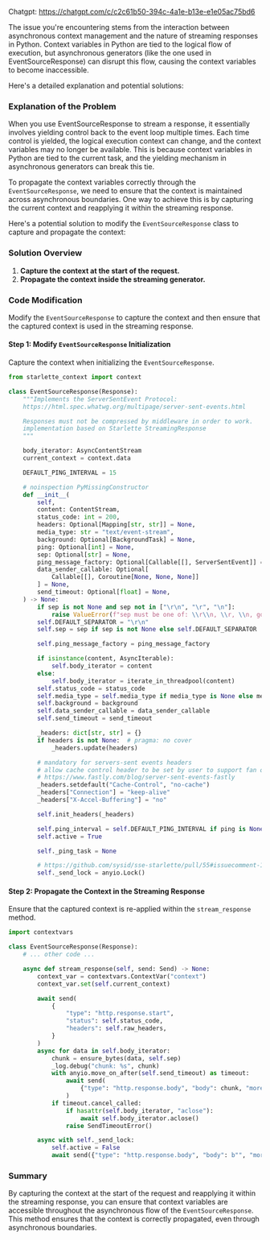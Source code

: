 Chatgpt: https://chatgpt.com/c/c2c61b50-394c-4a1e-b13e-e1e05ac75bd6

The issue you're encountering stems from the interaction between asynchronous context management and the nature of streaming responses in Python. Context variables in Python are tied to the logical flow of execution, but asynchronous generators (like the one used in EventSourceResponse) can disrupt this flow, causing the context variables to become inaccessible.

Here's a detailed explanation and potential solutions:

### Explanation of the Problem
When you use EventSourceResponse to stream a response, it essentially involves yielding control back to the event loop multiple times. Each time control is yielded, the logical execution context can change, and the context variables may no longer be available. This is because context variables in Python are tied to the current task, and the yielding mechanism in asynchronous generators can break this tie.


To propagate the context variables correctly through the `EventSourceResponse`, we need to ensure that the context is maintained across asynchronous boundaries. One way to achieve this is by capturing the current context and reapplying it within the streaming response.

Here's a potential solution to modify the `EventSourceResponse` class to capture and propagate the context:

### Solution Overview
1. **Capture the context at the start of the request.**
2. **Propagate the context inside the streaming generator.**

### Code Modification

Modify the `EventSourceResponse` to capture the context and then ensure that the captured context is used in the streaming response.

#### Step 1: Modify `EventSourceResponse` Initialization
Capture the context when initializing the `EventSourceResponse`.

```python
from starlette_context import context

class EventSourceResponse(Response):
    """Implements the ServerSentEvent Protocol:
    https://html.spec.whatwg.org/multipage/server-sent-events.html

    Responses must not be compressed by middleware in order to work.
    implementation based on Starlette StreamingResponse
    """

    body_iterator: AsyncContentStream
    current_context = context.data

    DEFAULT_PING_INTERVAL = 15

    # noinspection PyMissingConstructor
    def __init__(
        self,
        content: ContentStream,
        status_code: int = 200,
        headers: Optional[Mapping[str, str]] = None,
        media_type: str = "text/event-stream",
        background: Optional[BackgroundTask] = None,
        ping: Optional[int] = None,
        sep: Optional[str] = None,
        ping_message_factory: Optional[Callable[[], ServerSentEvent]] = None,
        data_sender_callable: Optional[
            Callable[[], Coroutine[None, None, None]]
        ] = None,
        send_timeout: Optional[float] = None,
    ) -> None:
        if sep is not None and sep not in ["\r\n", "\r", "\n"]:
            raise ValueError(f"sep must be one of: \\r\\n, \\r, \\n, got: {sep}")
        self.DEFAULT_SEPARATOR = "\r\n"
        self.sep = sep if sep is not None else self.DEFAULT_SEPARATOR

        self.ping_message_factory = ping_message_factory

        if isinstance(content, AsyncIterable):
            self.body_iterator = content
        else:
            self.body_iterator = iterate_in_threadpool(content)
        self.status_code = status_code
        self.media_type = self.media_type if media_type is None else media_type
        self.background = background
        self.data_sender_callable = data_sender_callable
        self.send_timeout = send_timeout

        _headers: dict[str, str] = {}
        if headers is not None:  # pragma: no cover
            _headers.update(headers)

        # mandatory for servers-sent events headers
        # allow cache control header to be set by user to support fan out proxies
        # https://www.fastly.com/blog/server-sent-events-fastly
        _headers.setdefault("Cache-Control", "no-cache")
        _headers["Connection"] = "keep-alive"
        _headers["X-Accel-Buffering"] = "no"

        self.init_headers(_headers)

        self.ping_interval = self.DEFAULT_PING_INTERVAL if ping is None else ping
        self.active = True

        self._ping_task = None

        # https://github.com/sysid/sse-starlette/pull/55#issuecomment-1732374113
        self._send_lock = anyio.Lock()
```

#### Step 2: Propagate the Context in the Streaming Response
Ensure that the captured context is re-applied within the `stream_response` method.

```python
import contextvars

class EventSourceResponse(Response):
    # ... other code ...

    async def stream_response(self, send: Send) -> None:
        context_var = contextvars.ContextVar("context")
        context_var.set(self.current_context)

        await send(
            {
                "type": "http.response.start",
                "status": self.status_code,
                "headers": self.raw_headers,
            }
        )
        async for data in self.body_iterator:
            chunk = ensure_bytes(data, self.sep)
            _log.debug("chunk: %s", chunk)
            with anyio.move_on_after(self.send_timeout) as timeout:
                await send(
                    {"type": "http.response.body", "body": chunk, "more_body": True}
                )
            if timeout.cancel_called:
                if hasattr(self.body_iterator, "aclose"):
                    await self.body_iterator.aclose()
                raise SendTimeoutError()

        async with self._send_lock:
            self.active = False
            await send({"type": "http.response.body", "body": b"", "more_body": False})
```

### Summary

By capturing the context at the start of the request and reapplying it within the streaming response, you can ensure that context variables are accessible throughout the asynchronous flow of the `EventSourceResponse`. This method ensures that the context is correctly propagated, even through asynchronous boundaries.
